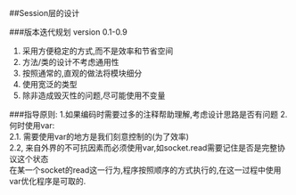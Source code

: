 ##Session层的设计

###版本迭代规划
version 0.1-0.9
  1. 采用方便稳定的方式,而不是效率和节省空间
  2. 方法/类的设计不考虑通用性
  3. 按照通常的,直观的做法将模块细分
  4. 使用宽泛的类型
  5. 除非造成毁灭性的问题,尽可能使用不变量

###指导原则:
  1.如果编码时需要过多的注释帮助理解,考虑设计思路是否有问题
  2.何时使用var:  
    2.1. 需要使用var的地方是我们刻意控制的(为了效率)  
    2.2, 来自外界的不可抗因素而必须使用var,如socket.read需要记住是否是完整协议这个状态  
         在某一个socket的read这一行为,程序按照顺序的方式执行的,在这一过程中使用var优化程序是可取的.  
